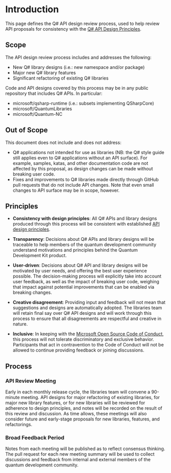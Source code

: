 # Introduction

This page defines the Q# API design review process, used to help review API proposals for consistency with the [Q# API Design Principles](https://docs.microsoft.com/azure/quantum/contributing-api-design-principles).

## Scope

The API design review process includes and addresses the following:

- New Q# library designs (i.e.: new namespace and/or package)
- Major new Q# library features
- Significant refactoring of existing Q# libraries

Code and API designs covered by this process may be in any public repository that includes Q# APIs. In particular:

- microsoft/qsharp-runtime (i.e.: subsets implementing QSharpCore)
- microsoft/QuantumLibraries
- microsoft/Quantum-NC

## Out of Scope

This document does not include and does not address:

- Q# applications not intended for use as libraries (NB: the Q# style guide still applies even to Q# applications without an API surface). For example, samples, katas, and other documentation code are not affected by this proposal, as design changes can be made without breaking user code.
- Fixes and improvements to Q# libraries made directly through GitHub pull requests that do not include API changes. Note that even small changes to API surface may be in scope, however.

## Principles

- **Consistency with design principles**: All Q# APIs and library designs produced through this process will be consistent with established [API design principles](https://docs.microsoft.com/azure/quantum/contributing-api-design-principles).

- **Transparency**: Decisions about Q# APIs and library designs will be traceable to help members of the quantum development community understand motivations and principles behind the Quantum Development Kit product.

- **User-driven**: Decisions about Q# API and library designs will be motivated by user needs, and offering the best user experience possible. The decision-making process will explicitly take into account user feedback, as well as the impact of breaking user code, weighing that impact against potential improvements that can be enabled via breaking changes.

- **Creative disagreement**: Providing input and feedback will not mean that suggestions and designs are automatically adopted. The libraries team will retain final say over Q# API designs and will work through this process to ensure that all disagreements are respectful and creative in nature.

- **Inclusive**: In keeping with the [Microsoft Open Source Code of Conduct](https://microsoft.github.io/codeofconduct/), this process will not tolerate discriminatory and exclusive behavior. Participants that act in contravention to the Code of Conduct will not be allowed to continue providing feedback or joining discussions.

## Process
### API Review Meeting
Early in each monthly release cycle, the libraries team will convene a 90-minute meeting. API designs for major refactoring of existing libraries, for major new library features, or for new libraries will be reviewed for adherence to design principles, and notes will be recorded on the result of this review and discussion. As time allows, these meetings will also consider future and early-stage proposals for new libraries, features, and refactorings.

### Broad Feedback Period
Notes from each meeting will be published as to reflect consensus thinking. The pull request for each new meeting summary will be used to collect discussions and feedback from internal and external members of the quantum development community.

